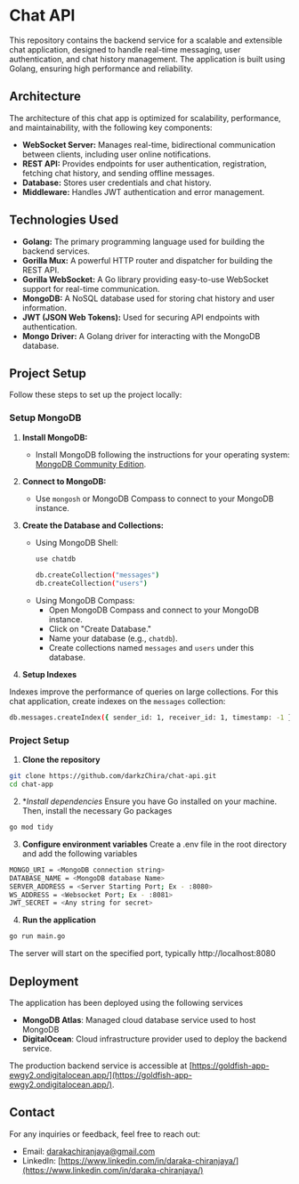 # Chat API

This repository contains the backend service for a scalable and extensible chat application, designed to handle real-time messaging, user authentication, and chat history management. The application is built using Golang, ensuring high performance and reliability.

## Architecture

The architecture of this chat app is optimized for scalability, performance, and maintainability, with the following key components:

- **WebSocket Server:** Manages real-time, bidirectional communication between clients, including user online notifications.
- **REST API:** Provides endpoints for user authentication, registration, fetching chat history, and sending offline messages.
- **Database:** Stores user credentials and chat history.
- **Middleware:** Handles JWT authentication and error management.

## Technologies Used

- **Golang:** The primary programming language used for building the backend services.
- **Gorilla Mux:** A powerful HTTP router and dispatcher for building the REST API.
- **Gorilla WebSocket:** A Go library providing easy-to-use WebSocket support for real-time communication.
- **MongoDB:** A NoSQL database used for storing chat history and user information.
- **JWT (JSON Web Tokens):** Used for securing API endpoints with authentication.
- **Mongo Driver:** A Golang driver for interacting with the MongoDB database.

## Project Setup

Follow these steps to set up the project locally:

### Setup MongoDB

1. **Install MongoDB:**
    - Install MongoDB following the instructions for your operating system: [MongoDB Community Edition](https://www.mongodb.com/try/download/community).

2. **Connect to MongoDB:**
    - Use `mongosh` or MongoDB Compass to connect to your MongoDB instance.

3. **Create the Database and Collections:**
    - Using MongoDB Shell:
      ```bash
      use chatdb 
          
      db.createCollection("messages")  
      db.createCollection("users")    
      ```
    - Using MongoDB Compass:
        - Open MongoDB Compass and connect to your MongoDB instance.
        - Click on "Create Database."
        - Name your database (e.g., `chatdb`).
        - Create collections named `messages` and `users` under this database.

4. **Setup Indexes**

Indexes improve the performance of queries on large collections. For this chat application, create indexes on the `messages` collection:

```bash
db.messages.createIndex({ sender_id: 1, receiver_id: 1, timestamp: -1 }) 
 ```


### Project Setup
1. **Clone the repository**
```bash
git clone https://github.com/darkzChira/chat-api.git
cd chat-app
```

2. **Install dependencies*
   Ensure you have Go installed on your machine. Then, install the necessary Go packages
```bash
go mod tidy
```

3. **Configure environment variables**
   Create a .env file in the root directory and add the following variables
```bash
MONGO_URI = <MongoDB connection string>
DATABASE_NAME = <MongoDB database Name>
SERVER_ADDRESS = <Server Starting Port; Ex - :8080>
WS_ADDRESS = <Websocket Port; Ex - :8081>
JWT_SECRET = <Any string for secret>
```

4. **Run the application**
```bash
go run main.go
```

The server will start on the specified port, typically http://localhost:8080

## Deployment
The application has been deployed using the following services
* **MongoDB Atlas**: Managed cloud database service used to host MongoDB
* **DigitalOcean**: Cloud infrastructure provider used to deploy the backend service.


The production backend service is accessible at [https://goldfish-app-ewgy2.ondigitalocean.app/](https://goldfish-app-ewgy2.ondigitalocean.app/).


## Contact
For any inquiries or feedback, feel free to reach out:

* Email: [darakachiranjaya@gmail.com](darakachiranjaya@gmail.com)
* LinkedIn: [https://www.linkedin.com/in/daraka-chiranjaya/](https://www.linkedin.com/in/daraka-chiranjaya/)
